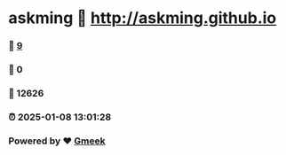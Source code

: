 # askming :link: http://askming.github.io 
### :page_facing_up: [9](http://askming.github.io/tag.html) 
### :speech_balloon: 0 
### :hibiscus: 12626 
### :alarm_clock: 2025-01-08 13:01:28 
### Powered by :heart: [Gmeek](https://github.com/Meekdai/Gmeek)

